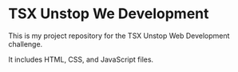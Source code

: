 # TSX Unstop We Development

This is my project repository for the TSX Unstop Web Development challenge.

It includes HTML, CSS, and JavaScript files.
